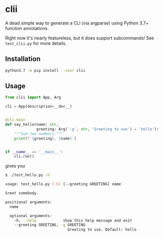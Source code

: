 # clii

A dead simple way to generate a CLI (via argparse) using Python 3.7+ function
annotations.

Right now it's nearly featureless, but it does support subcommands! See
`test_clii.py` for more details.

## Installation

```sh
python3.7 -m pip install --user clii
```

## Usage

```python
from clii import App, Arg

cli = App(description=__doc__)


@cli.main
def say_hello(name: str, 
              greeting: Arg('-g', str, 'Greeting to use') = 'hello'):
    """Sum two numbers."""
    print(f'{greeting}, {name}')


if __name__ == '__main__':
    cli.run() 
```

gives you

```sh
$ ./test_hello.py -h

usage: test_hello.py [-h] [--greeting GREETING] name

Greet somebody.

positional arguments:
  name

  optional arguments:
    -h, --help            show this help message and exit
    --greeting GREETING, -g GREETING
                            Greeting to use. Default: hello
```
